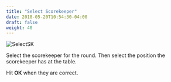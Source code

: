 ```yaml
---
title: "Select Scorekeeper"
date: 2018-05-20T10:54:30-04:00
draft: false
weight: 40
---
```


![SelectSK](../images/gen/Duplicate/SelectSK.png)

Select the scorekeeper for the round.  Then select the position the scorekeeper has at the table.

Hit **OK** when they are correct.
